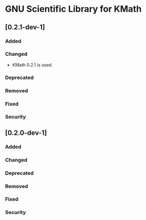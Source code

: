 # GNU Scientific Library for KMath

## [0.2.1-dev-1]
### Added

### Changed
- KMath 0.2.1 is used.

### Deprecated

### Removed

### Fixed

### Security

## [0.2.0-dev-1]
### Added

### Changed

### Deprecated

### Removed

### Fixed

### Security
